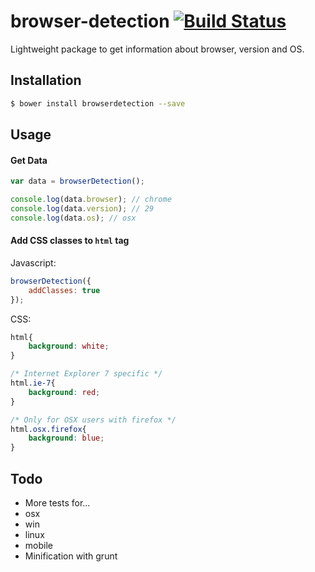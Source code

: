 browser-detection [![Build Status](https://travis-ci.org/sub2home/browser-detection.png?branch=master)](https://travis-ci.org/sub2home/browser-detection)
========================

Lightweight package to get information about browser, version and OS.

## Installation
```sh
$ bower install browserdetection --save
```

## Usage

#### Get Data
```javascript
var data = browserDetection();

console.log(data.browser); // chrome
console.log(data.version); // 29
console.log(data.os); // osx
```

#### Add CSS classes to `html` tag

Javascript:
```javascript
browserDetection({
    addClasses: true
});
```

CSS:
```css
html{
    background: white;
}

/* Internet Explorer 7 specific */
html.ie-7{
    background: red;
}

/* Only for OSX users with firefox */
html.osx.firefox{
    background: blue;
}
```

## Todo
* More tests for...
 * osx
 * win
 * linux
 * mobile
* Minification with grunt
